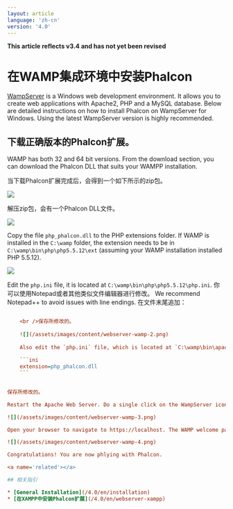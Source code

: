 ```yaml
---
layout: article
language: 'zh-cn'
version: '4.0'
---
```

**This article reflects v3.4 and has not yet been revised**

<a name='overview'></a>

# 在WAMP集成环境中安装Phalcon

[WampServer](https://www.wampserver.com/en/) is a Windows web development environment. It allows you to create web applications with Apache2, PHP and a MySQL database. Below are detailed instructions on how to install Phalcon on WampServer for Windows. Using the latest WampServer version is highly recommended.

<a name='phalcon'></a>

## 下载正确版本的Phalcon扩展。

WAMP has both 32 and 64 bit versions. From the download section, you can download the Phalcon DLL that suits your WAMPP installation.

当下载Phalcon扩展完成后，会得到一个如下所示的zip包。

![](/assets/images/content/webserver-xampp-1.png)

解压zip包，会有一个Phalcon DLL文件。

![](/assets/images/content/webserver-xampp-2.png)

Copy the file `php_phalcon.dll` to the PHP extensions folder. If WAMP is installed in the `C:\wamp` folder, the extension needs to be in `C:\wamp\bin\php\php5.5.12\ext` (assuming your WAMP installation installed PHP 5.5.12).

![](/assets/images/content/webserver-wamp-1.png)

Edit the `php.ini` file, it is located at `C:\wamp\bin\php\php5.5.12\php.ini`. 你可以使用Notepad或者其他类似文件编辑器进行修改。 We recommend Notepad++ to avoid issues with line endings. 在文件末尾追加：

```ini extension=php_phalcon.dll

    <br />保存所修改的。
    
    ![](/assets/images/content/webserver-wamp-2.png)
    
    Also edit the `php.ini` file, which is located at `C:\wamp\bin\apache\apache2.4.9\bin\php.ini`. 在文件末尾添加一行
    
    ```ini
    extension=php_phalcon.dll
    ``` 
    

保存所修改的。

Restart the Apache Web Server. Do a single click on the WampServer icon at system tray. Choose `Restart All Services` from the pop-up menu. Check out that tray icon will become green again.

![](/assets/images/content/webserver-wamp-3.png)

Open your browser to navigate to https://localhost. The WAMP welcome page will appear. Check the section `extensions loaded` to ensure that phalcon was loaded.

![](/assets/images/content/webserver-wamp-4.png)

Congratulations! You are now phlying with Phalcon.

<a name='related'></a>

## 相关指引

* [General Installation](/4.0/en/installation)
* [在XAMPP中安装Phalcon扩展](/4.0/en/webserver-xampp)